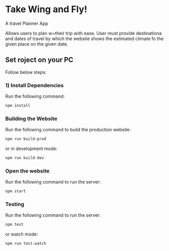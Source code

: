 # Take Wing and Fly!

A travel Planner App

Allows users to plan w=their trip with ease. User must provide destinationa and dates of travel by which the website shows the estimated climate fo the given place on the given date.

## Set roject on your PC

Follow below steps:

### 1) Install Dependencies

Run the following command:

```js
npm install
```

### Building the Website

Run the following command to build the production website:

```js
npm run build:prod
```

or in development mode:

```js
npm run build:dev
```

### Open the website

Run the following command to run the server:

```js
npm start
```

### Testing

Run the following command to run the server:

```js
npm test
```

or watch mode:

```js
npm run test:watch
```


